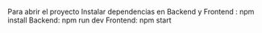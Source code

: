 Para abrir el proyecto 
Instalar dependencias en Backend y Frontend : npm install
Backend: npm run dev
Frontend: npm start 
